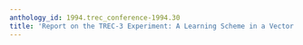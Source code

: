 ```yaml
---
anthology_id: 1994.trec_conference-1994.30
title: 'Report on the TREC-3 Experiment: A Learning Scheme in a Vector Space Model'
---
```

